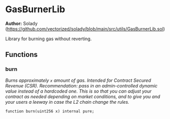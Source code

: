 # GasBurnerLib
**Author:**
Solady (https://github.com/vectorized/solady/blob/main/src/utils/GasBurnerLib.sol)

Library for burning gas without reverting.


## Functions
### burn

*Burns approximately `x` amount of gas.
Intended for Contract Secured Revenue (CSR).
Recommendation: pass in an admin-controlled dynamic value instead of a hardcoded one.
This is so that you can adjust your contract as needed depending on market conditions,
and to give you and your users a leeway in case the L2 chain change the rules.*


```solidity
function burn(uint256 x) internal pure;
```

